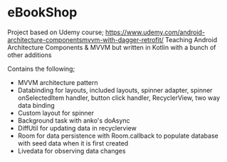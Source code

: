 # eBookShop
Project based on Udemy course; https://www.udemy.com/android-architecture-componentsmvvm-with-dagger-retrofit/
Teaching Android Architecture Components & MVVM but written in Kotlin with a bunch of other additions

Contains the following;
- MVVM architecture pattern
- Databinding for layouts, included layouts, spinner adapter, spinner onSelectedItem handler, button click handler,
RecyclerView, two way data binding
- Custom layout for spinner
- Background task with anko's doAsync
- DiffUtil for updating data in recyclerview
- Room for data persistence with Room.callback to populate database with seed data when it is first created
- Livedata for observing data changes

